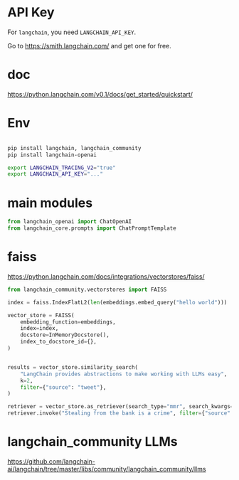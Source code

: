 # API Key
For `langchain`, you need `LANGCHAIN_API_KEY`.

Go to  https://smith.langchain.com/ and get one for free.


# doc
https://python.langchain.com/v0.1/docs/get_started/quickstart/


# Env
```sh

pip install langchain, langchain_community
pip install langchain-openai

export LANGCHAIN_TRACING_V2="true"
export LANGCHAIN_API_KEY="..."

```

# main modules
```py
from langchain_openai import ChatOpenAI
from langchain_core.prompts import ChatPromptTemplate

```


# faiss
https://python.langchain.com/docs/integrations/vectorstores/faiss/

```py
from langchain_community.vectorstores import FAISS

index = faiss.IndexFlatL2(len(embeddings.embed_query("hello world")))

vector_store = FAISS(
    embedding_function=embeddings,
    index=index,
    docstore=InMemoryDocstore(),
    index_to_docstore_id={},
)


results = vector_store.similarity_search(
    "LangChain provides abstractions to make working with LLMs easy",
    k=2,
    filter={"source": "tweet"},
)

retriever = vector_store.as_retriever(search_type="mmr", search_kwargs={"k": 1})
retriever.invoke("Stealing from the bank is a crime", filter={"source": "news"})

```


# langchain_community LLMs
https://github.com/langchain-ai/langchain/tree/master/libs/community/langchain_community/llms


